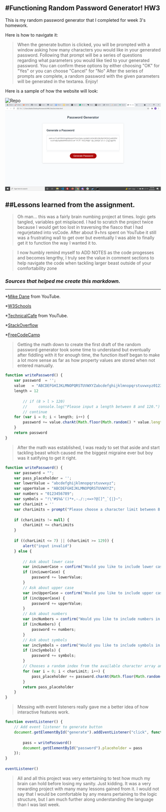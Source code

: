 #Functioning Random Password Generator! HW3
---

This is my random password generator that I completed for week 3's homework.

Here is how to navigate it:
>When the generate button is clicked, you will be prompted with a window asking how many characters you would like in your generated password.
>Following that prompt will be a series of questions regarding what parameters you would like tied to your generated password.
>You can confirm these options by either choosing "OK" for "Yes" or you can choose "Cancel" for "No"
>After the series of prompts are complete, a random password with the given parameters will be generated in the textarea.
>Enjoy!

Here is a sample of how the website will look:

![Repo](![2021-08-24](https://user-images.githubusercontent.com/87803018/130725017-018f053f-2ba2-4aca-8bc4-ce5fa66faa02.png))
![WebPage](https://raw.githubusercontent.com/K-Kelsey/HW3_PasswordGenerator/master/2021-08-24.png)

##Lessons learned from the assignment.
---

>Oh man...
this was a fairly brain numbing project at times. logic gets tangled, variables got misplaced. I had to scratch the project twice because I would get too lost in traversing the fiasco that I had regurjetated into vsCode. After about 9+hrs spent on YouTube it still was a frustrating wall to get over but eventually I was able to finally get it to function the way I wanted it to.

>I now humbly remind myself to ADD NOTES as the code progesses and becomes lengrthy, I truly see the value in comment sections to help navigate the code when tackling larger beast outside of your comfortability zone

### _Sources that helped me create this markdown._
---

*[Mike Dane](https://www.youtube.com/channel/UCvmINlrza7JHB1zkIOuXEbw) from YouTube.

*[W3Schools](https://www.w3schools.com/cssref/pr_class_position.asp)

*[TechnicalCafe](https://www.youtube.com/watch?v=9sT03jEwcaw&t=1006s) from YouTube.

*[StackOverflow](https://stackoverflow.com/questions/42603033/uncaught-typeerror-cannot-set-property-textcontent-of-null)

*[FreeCodeCamp](https://forum.freecodecamp.org/)

>Getting the math down to create the first draft of the random password generator took some time to understand but eventually after fiddling with it for enough time, the function itself began to make a lot more sense as far as how property values are stored when not entered manually.

```js
function writePassword() {
    var password  = '';
    value   = "ABCDEFGHIJKLMNOPQRSTUVWXYZabcdefghijklmnopqrstuvwxyz0123456789-_=+()!@#$%^&*.,/?;:'"
    length = 12

        // if (8 > l > 120)
        //     console.log("Please input a length between 8 and 120.")
        // continue
    for (var i = 0; i < length; i++) {
        password += value.charAt(Math.floor(Math.random() * value.length));
    }
    return password
}

```


>After the math was established, I was ready to set that aside and start tackling beast which caused me the biggest migraine ever but boy was it satifying to get it right.

```js
function writePassword() {
    var password = "";
    var pass_placeholder = '';
    var lowerValue = "abcdefghijklmnopqrstuvwxyz";
    var upperValue = "ABCDEFGHIJKLMNOPQRSTUVWXYZ";
    var numbers = "0123456789";
    var symbols = "!\"#$%&'()*+,-./:;<=>?@[]^_`{|}~";
    var charLimit = ''
    var charLimits = prompt("Please choose a character limit between 8 and 128.", );

    if (charLimits != null) {
        charLimit += charLimits
    }

    if ((charLimit <= 7) || (charLimit >= 129)) {
        alert("input invalid")
    } else {

        // Ask about lower case
        var incLowerCase = confirm("Would you like to include lower case letters in your password?");
        if (incLowerCase) {
            password += lowerValue;
        }
        // Ask about upper case    
        var incUpperCase = confirm("Would you like to include upper case letters in your password?");
        if (incUpperCase) {
            password += upperValue;
        }
        // Ask about numbers
        var incNumbers = confirm("Would you like to include numbers in your password?");
        if (incNumbers) {
            password += numbers;
        }
        // Ask about symbols
        var incSymbols = confirm("Would you like to include symbols in your password?");
        if (incSymbols) {
            password += symbols;
        }
        // Chooses a random index from the available character array and stores it in the password string.
        for (var i = 0; i < charLimit; i++) {
            pass_placeholder += password.charAt(Math.floor(Math.random() * pass_placeholder.length));
        }
        return pass_placeholder
    }
}
```
>Messing with event listeners really gave me a better idea of how interactive features work.

```js
function eventListener() {
    // Add event listener to generate button
    document.getElementById("generate").addEventListener("click", function() {

        pass = writePassword()
        document.getElementById("password").placeholder = pass
    });
}

eventListener()
```
>All and all this project was very entertaining to test how much my brain can hold before losing my sanity. Just kidding. It was a very rewarding project with many many lessons gained from it. I would not say that I would be comfortable by any means pertaining to the logic structure, but I am much further along understanding the language than I was last week.
